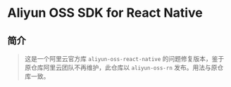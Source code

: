 # Aliyun OSS SDK for React Native


## 简介

> 这是一个阿里云官方库 `aliyun-oss-react-native` 的问题修复版本，鉴于原仓库阿里云团队不再维护，此仓库以 `aliyun-oss-rn` 发布。用法与原仓库一致。

